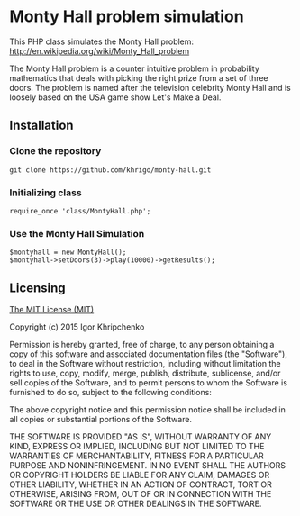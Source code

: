 # Monty Hall problem simulation

This PHP class simulates the Monty Hall problem: http://en.wikipedia.org/wiki/Monty_Hall_problem

The Monty Hall problem is a counter intuitive problem in probability mathematics that deals with picking the right prize from a set of three doors. The problem is named after the television celebrity Monty Hall and is loosely based on the USA game show Let's Make a Deal.

## Installation

### Clone the repository

```
git clone https://github.com/khrigo/monty-hall.git
```

### Initializing class

```
require_once 'class/MontyHall.php';
```

### Use the Monty Hall Simulation

```
$montyhall = new MontyHall();
$montyhall->setDoors(3)->play(10000)->getResults();
```
## Licensing
[The MIT License (MIT)](https://github.com/khrigo/TrueOrFalseColor/blob/master/LICENSE)

Copyright (c) 2015 Igor Khripchenko

Permission is hereby granted, free of charge, to any person obtaining a copy
of this software and associated documentation files (the "Software"), to deal
in the Software without restriction, including without limitation the rights
to use, copy, modify, merge, publish, distribute, sublicense, and/or sell
copies of the Software, and to permit persons to whom the Software is
furnished to do so, subject to the following conditions:

The above copyright notice and this permission notice shall be included in all
copies or substantial portions of the Software.

THE SOFTWARE IS PROVIDED "AS IS", WITHOUT WARRANTY OF ANY KIND, EXPRESS OR
IMPLIED, INCLUDING BUT NOT LIMITED TO THE WARRANTIES OF MERCHANTABILITY,
FITNESS FOR A PARTICULAR PURPOSE AND NONINFRINGEMENT. IN NO EVENT SHALL THE
AUTHORS OR COPYRIGHT HOLDERS BE LIABLE FOR ANY CLAIM, DAMAGES OR OTHER
LIABILITY, WHETHER IN AN ACTION OF CONTRACT, TORT OR OTHERWISE, ARISING FROM,
OUT OF OR IN CONNECTION WITH THE SOFTWARE OR THE USE OR OTHER DEALINGS IN THE
SOFTWARE.
